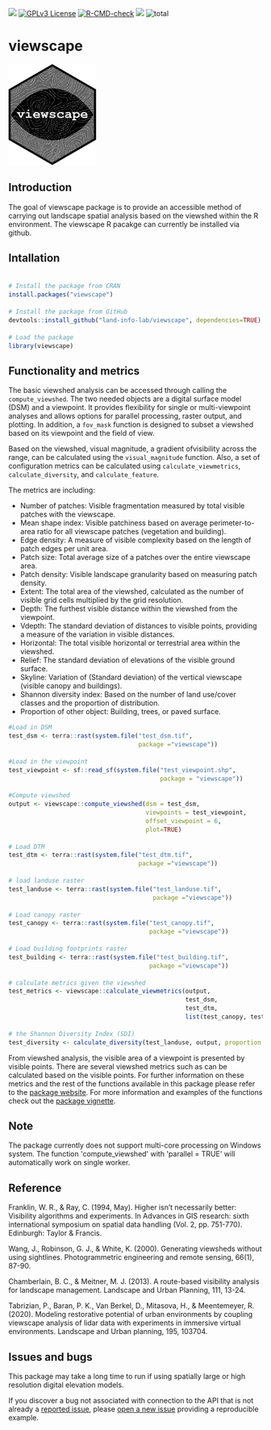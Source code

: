 <!-- badges: start -->
[![](https://www.r-pkg.org/badges/version/viewscape)](https://www.r-pkg.org/pkg/viewscape)
[![GPLv3 License](https://img.shields.io/badge/License-GPL%20v3-yellow.svg)](https://opensource.org/licenses/)
[![R-CMD-check](https://github.com/land-info-lab/viewscape/actions/workflows/R-CMD-check.yaml/badge.svg)](https://github.com/land-info-lab/viewscape/actions/workflows/R-CMD-check.yaml)
[![](https://cranlogs.r-pkg.org/badges/viewscape)](https://CRAN.R-project.org/package=viewscape)
![total](https://cranlogs.r-pkg.org/badges/grand-total/viewscape)
<!-- badges: end -->

# viewscape

<p align="left">

<img src="viewscape_hex-01.png" height="200">

</p>

## Introduction

The goal of viewscape package is to provide an accessible method of
carrying out landscape spatial analysis based on the viewshed within the
R environment. The viewscape R pacakge can currently be installed via
github.

## Intallation

``` r

# Install the package from CRAN
install.packages("viewscape")

# Install the package from GitHub
devtools::install_github("land-info-lab/viewscape", dependencies=TRUE)

# Load the package
library(viewscape)
```

## Functionality and metrics

The basic viewshed analysis can be accessed through calling the
`compute_viewshed`. The two needed objects are a digital surface model
(DSM) and a viewpoint. It provides flexibility for single or
multi-viewpoint analyses and allows options for parallel processing,
raster output, and plotting. In addition, a `fov_mask` function is 
designed to subset a viewshed based on its viewpoint and the field of view. 

Based on the viewshed, visual magnitude, a gradient ofvisibility across the range, 
can be calculated using the `visual_magnitude` function. Also, a set of configuration metrics can be calculated using `calculate_viewmetrics`, `calculate_diversity`, and
`calculate_feature`.

The metrics are including:

-   Number of patches: Visible fragmentation measured by total visible patches
    with the viewscape.
-   Mean shape index: Visible patchiness based on average perimeter-to-area ratio
    for all viewscape patches (vegetation and building). 
-   Edge density: A measure of visible complexity based on the length of
    patch edges per unit area.
-   Patch size: Total average size of a patches over the entire viewscape area.
-   Patch density: Visible landscape granularity based on measuring patch density.
-   Extent: The total area of the viewshed, calculated as the number of
    visible grid cells multiplied by the grid resolution.
-   Depth: The furthest visible distance within the viewshed from the
    viewpoint.
-   Vdepth: The standard deviation of distances to visible points,
    providing a measure of the variation in visible distances.
-   Horizontal: The total visible horizontal or terrestrial area within
    the viewshed.
-   Relief: The standard deviation of elevations of the visible ground
    surface.
-   Skyline: Variation of (Standard deviation) of the vertical viewscape
    (visible canopy and buildings).
-   Shannon diversity index: Based on the number of land use/cover
    classes and the proportion of distribution.
-   Proportion of other object: Building, trees, or paved surface.



``` r
#Load in DSM
test_dsm <- terra::rast(system.file("test_dsm.tif", 
                                    package ="viewscape"))

#Load in the viewpoint
test_viewpoint <- sf::read_sf(system.file("test_viewpoint.shp", 
                                          package = "viewscape"))

#Compute viewshed
output <- viewscape::compute_viewshed(dsm = test_dsm, 
                                      viewpoints = test_viewpoint, 
                                      offset_viewpoint = 6, 
                                      plot=TRUE)

# Load DTM
test_dtm <- terra::rast(system.file("test_dtm.tif", 
                                    package ="viewscape"))

# load landuse raster
test_landuse <- terra::rast(system.file("test_landuse.tif",
                                        package ="viewscape"))

# Load canopy raster
test_canopy <- terra::rast(system.file("test_canopy.tif", 
                                       package ="viewscape"))

# Load building footprints raster
test_building <- terra::rast(system.file("test_building.tif", 
                                       package ="viewscape"))

# calculate metrics given the viewshed
test_metrics <- viewscape::calculate_viewmetrics(output, 
                                                 test_dsm, 
                                                 test_dtm, 
                                                 list(test_canopy, test_building))

# the Shannon Diversity Index (SDI)
test_diversity <- calculate_diversity(test_landuse, output, proportion = TRUE)
```

From viewshed analysis, the visible area of a viewpoint is presented by
visible points. There are several viewshed metrics such as can be
calculated based on the visible points. For further information on these
metrics and the rest of the functions available in this package please
refer to the [package
website](https://land-info-lab.github.io/viewscape/). For more
information and examples of the functions check out the [package
vignette](https://github.com/land-info-lab/viewscape/blob/master/viewscape.md).

## Note

The package currently does not support multi-core processing on Windows system. 
The function 'compute_viewshed' with 'parallel = TRUE' will automatically work
on single worker.

## Reference

Franklin, W. R., & Ray, C. (1994, May).
Higher isn’t necessarily better: Visibility algorithms and experiments.
In Advances in GIS research: sixth international symposium on spatial
data handling (Vol. 2, pp. 751-770). Edinburgh: Taylor & Francis.

Wang, J., Robinson, G. J., & White, K. (2000).
Generating viewsheds without using sightlines.
Photogrammetric engineering and remote sensing, 66(1), 87-90.

Chamberlain, B. C., & Meitner, M. J. (2013). 
A route-based visibility analysis for landscape management. 
Landscape and Urban Planning, 111, 13-24.

Tabrizian, P., Baran, P. K., Van Berkel, D., Mitasova, H., & Meentemeyer, R. (2020). Modeling restorative potential of urban environments by coupling viewscape analysis of lidar data with experiments in immersive virtual environments. Landscape and Urban planning, 195, 103704.

## Issues and bugs

This package may take a long time to run if using spatially large or
high resolution digital elevation models.

If you discover a bug not associated with connection to the API that is
not already a [reported
issue](https://github.com/land-info-lab/viewscape/issues), please [open
a new issue](https://github.com/land-info-lab/viewscape/issues/new)
providing a reproducible example.
